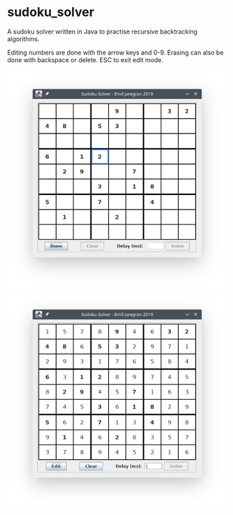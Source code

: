 # sudoku_solver
A sudoku solver written in Java to practise recursive backtracking algorithms.

Editing numbers are done with the arrow keys and 0-9.
Erasing can also be done with backspace or delete. 
ESC to exit edit mode.

![Screenshot](img/screenshot_2.png "Screenshot 2")
![Screenshot](img/screenshot_1.png "Screenshot 1")
